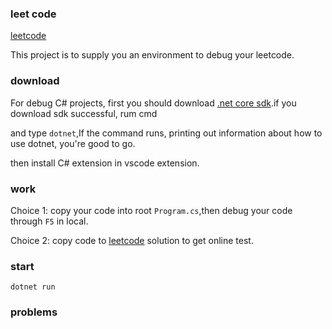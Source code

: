 ### leet code

[leetcode](https://leetcode.com/problems)

This project is to supply you an environment to debug your leetcode.

### download

For debug C# projects, first you should download [.net core sdk](https://dotnet.microsoft.com/learn/dotnet/hello-world-tutorial/install).if you download sdk successful, rum cmd

and type `dotnet`,If the command runs, printing out information about how to use dotnet, you're good to go.

then install C# extension in vscode extension.

### work

Choice 1: copy your code into root `Program.cs`,then debug your code through `F5` in local.

Choice 2: copy code to [leetcode](https://leetcode.com/problems) solution to get online test.

### start

```
dotnet run
```

### problems
